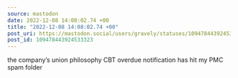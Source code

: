 ```yaml
---
source: mastodon
date: 2022-12-08 14:08:02.74 +00
title: "2022-12-08 14:08:02.74 +00"
post_uri: https://mastodon.social/users/gravely/statuses/109478443924533323
post_id: 109478443924533323
---
```

the company’s union philosophy CBT overdue notification has hit my PMC spam folder


